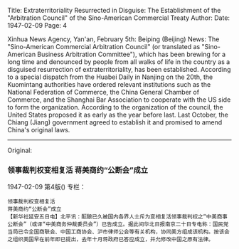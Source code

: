 Title: Extraterritoriality Resurrected in Disguise: The Establishment of the "Arbitration Council" of the Sino-American Commercial Treaty
Author:
Date: 1947-02-09
Page: 4

Xinhua News Agency, Yan'an, February 5th: Beiping (Beijing) News: The "Sino-American Commercial Arbitration Council" (or translated as "Sino-American Business Arbitration Committee"), which has been brewing for a long time and denounced by people from all walks of life in the country as a disguised resurrection of extraterritoriality, has been established. According to a special dispatch from the Huabei Daily in Nanjing on the 20th, the Kuomintang authorities have ordered relevant institutions such as the National Federation of Commerce, the China General Chamber of Commerce, and the Shanghai Bar Association to cooperate with the US side to form the organization. According to the organization of the council, the United States proposed it as early as the year before last. Last October, the Chiang (Jiang) government agreed to establish it and promised to amend China's original laws.



<hr /> 

Original: 


### 领事裁判权变相复活  蒋美商约“公断会”成立

1947-02-09
第4版()
专栏：

    领事裁判权变相复活
    蒋美商约“公断会”成立
    【新华社延安五日电】北平讯：酝酿已久被国内各界人士斥为变相复活领事裁判权之“中美商事公断会”（或译“中美商务仲裁委员会”）已告成立。据此间华北日报南京二十日专电称：国民党当局已令全国商联会、中国工商协会、沪市律师公会等有关机构，协同美方组成该机构。按该会之组织美国早在前年即已提出，去年十月蒋政府已答应成立，并允修改中国之原有法律。
